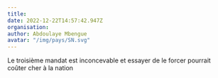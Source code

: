 ```yaml
---
title: 
date: 2022-12-22T14:57:42.947Z
organisation: 
author: Abdoulaye Mbengue 
avatar: "/img/pays/SN.svg"
---
```


Le troisième mandat est inconcevable et essayer de le forcer pourrait coûter cher à la nation